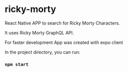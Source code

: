# ricky-morty

React Native APP to search for Ricky Morty Characters.

It uses Ricky Morty GraphQL API.

For faster development App was created with expo client 

In the project directory, you can run:
### `npm start`
